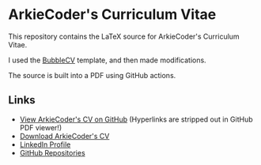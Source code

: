 # ArkieCoder's Curriculum Vitae

This repository contains the LaTeX source for ArkieCoder's Curriculum Vitae.

I used the [BubbleCV](https://github.com/mateuszbaransanok/BubbleCV) template, and then made modifications.

The source is built into a PDF using GitHub actions.

## Links
* [View ArkieCoder's CV on GitHub](CV.pdf) (Hyperlinks are stripped out in GitHub PDF viewer!)
* [Download ArkieCoder's CV](https://raw.githubusercontent.com/ArkieCoder/ACCV/master/CV.pdf)
* [LinkedIn Profile](https://tinyurl.com/4p9fne8y)
* [GitHub Repositories](https://github.com/ArkieCoder)
